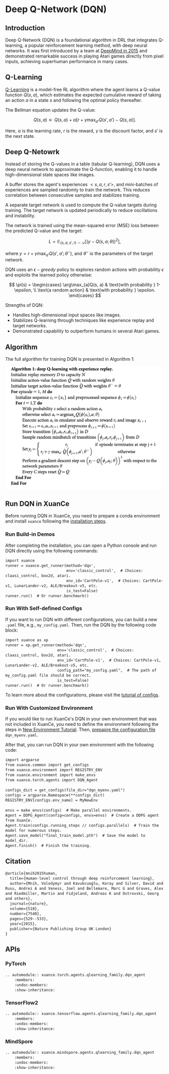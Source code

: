 # Deep Q-Network (DQN)

## Introduction

Deep Q-Network (DQN) is a foundational algorithm in DRL that integrates Q-learning,
a popular reinforcement learning method, with deep neural networks.
It was first introduced by a team at [DeepMind in 2015](https://www.nature.com/articles/nature14236) 
and demonstrated remarkable success in playing Atari games directly from pixel inputs, 
achieving superhuman performance in many cases.

## Q-Learning

[Q-Learning](https://link.springer.com/article/10.1007/bf00992698) 
is a model-free RL algorithm where the agent learns a Q-value function $Q(s, a)$, 
which estimates the expected cumulative reward of taking an action $a$ in a state $s$ and following the optimal policy thereafter. 

The Bellman equation updates the Q-value:

$$
Q(s, a) \leftarrow Q(s, a) + \alpha [ r + \gamma \max_{a'}Q(s', a') - Q(s, a) ].
$$

Here, $\alpha$ is the learning rate, $r$ is the reward, $\gamma$ is the discount factor, and $s'$ is the next state.

## Deep Q-Netowrk

Instead of storing the Q-values in a table (tabular Q-learning), 
DQN uses a deep neural network to approximate the Q-function, enabling it to handle high-dimensional state spaces like images.

A buffer stores the agent's experiences $<s, a, r, s'>$, and mini-batches of experiences are sampled randomly to train the network. 
This reduces correlation between consecutive samples and stabilizes training.

A separate target network is used to compute the Q-value targets during training. 
The target network is updated periodically to reduce oscillations and instability.

The network is trained using the mean-squared error (MSE) loss between the predicted Q-value and the target:

$$
L = \mathbb{E}_{(s, a, s', r) \sim \mathcal{D}}[(y - Q(s, a; \theta))^2],
$$

where $y = r + \gamma \max_{a'}{Q(s', a'; \theta^{-})}$, and $\theta^{-}$ is the parameters of the target network.

DQN uses an $\epsilon -greedy$ policy to explores random actions 
with probability $\epsilon$ and exploits the learned policy otherwise:

$$
\pi(s) = 
\begin{cases}
\arg\max_{a}Q(s, a) & \text{with probability } 1-\epsilon, \\
\text{a random action} & \text{with probability } \epsilon.
\end{cases}
$$

Strengths of DQN:
- Handles high-dimensional input spaces like images.
- Stabilizes Q-learning through techniques like experience replay and target networks.
- Demonstrated capability to outperform humans in several Atari games.

## Algorithm

The full algorithm for training DQN is presented in Algorithm 1:

![DQN Algorithm](./../../../../_static/figures/pseucodes/pseucode-DQN.png "DQN Algorithm")

## Run DQN in XuanCe

Before running DQN in XuanCe, you need to prepare a conda environment and install ``xuance`` following 
the [installation steps](https://xuance.readthedocs.io/en/latest/documents/usage/installation.html).

### Run Build-in Demos

After completing the installation, you can open a Python console and run DQN directly using the following commands:

```python3
import xuance
runner = xuance.get_runner(method='dqn',
                           env='classic_control',  # Choices: claasi_control, box2d, atari.
                           env_id='CartPole-v1',  # Choices: CartPole-v1, LunarLander-v2, ALE/Breakout-v5, etc.
                           is_test=False)
runner.run()  # Or runner.benchmark()
```

### Run With Self-defined Configs

If you want to run DQN with different configurations, you can build a new ``.yaml`` file, e.g., ``my_config.yaml``.
Then, run the DQN by the following code block:

```python3
import xuance as xp
runner = xp.get_runner(method='dqn',
                       env='classic_control',  # Choices: claasi_control, box2d, atari.
                       env_id='CartPole-v1',  # Choices: CartPole-v1, LunarLander-v2, ALE/Breakout-v5, etc.
                       config_path="my_config.yaml",  # The path of my_config.yaml file should be correct.
                       is_test=False)
runner.run()  # Or runner.benchmark()
```

To learn more about the configurations, please visit the 
[tutorial of configs](https://xuance.readthedocs.io/en/latest/documents/api/configs/configuration_examples.html).

### Run With Customized Environment

If you would like to run XuanCe's DQN in your own environment that was not included in XuanCe, 
you need to define the environment following the steps in 
[New Environment Tutorial](https://xuance.readthedocs.io/en/latest/documents/usage/new_envs.html#step-1-create-a-new-environment).
Then, [prepapre the configuration file](https://xuance.readthedocs.io/en/latest/documents/usage/new_envs.html#step-2-create-the-config-file-and-read-the-configurations) 
``dqn_myenv.yaml``.

After that, you can run DQN in your own environment with the following code:

```python3
import argparse
from xuance.common import get_configs
from xuance.environment import REGISTRY_ENV
from xuance.environment import make_envs
from xuance.torch.agents import DQN_Agent

configs_dict = get_configs(file_dir="dqn_myenv.yaml")
configs = argparse.Namespace(**configs_dict)
REGISTRY_ENV[configs.env_name] = MyNewEnv

envs = make_envs(configs)  # Make parallel environments.
Agent = DDPG_Agent(config=configs, envs=envs)  # Create a DDPG agent from XuanCe.
Agent.train(configs.running_steps // configs.parallels)  # Train the model for numerous steps.
Agent.save_model("final_train_model.pth")  # Save the model to model_dir.
Agent.finish()  # Finish the training.
```

## Citation

```{code-block} bash
@article{mnih2015human,
  title={Human-level control through deep reinforcement learning},
  author={Mnih, Volodymyr and Kavukcuoglu, Koray and Silver, David and Rusu, Andrei A and Veness, Joel and Bellemare, Marc G and Graves, Alex and Riedmiller, Martin and Fidjeland, Andreas K and Ostrovski, Georg and others},
  journal={nature},
  volume={518},
  number={7540},
  pages={529--533},
  year={2015},
  publisher={Nature Publishing Group UK London}
}
```

## APIs

### PyTorch

```{eval-rst}
.. automodule:: xuance.torch.agents.qlearning_family.dqn_agent
    :members:
    :undoc-members:
    :show-inheritance:
```

### TensorFlow2

```{eval-rst}
.. automodule:: xuance.tensorflow.agents.qlearning_family.dqn_agent
    :members:
    :undoc-members:
    :show-inheritance:
```

### MindSpore

```{eval-rst}
.. automodule:: xuance.mindspore.agents.qlearning_family.dqn_agent
    :members:
    :undoc-members:
    :show-inheritance:
```
